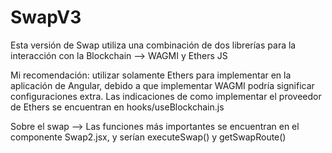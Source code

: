 # SwapV3

Esta versión de Swap utiliza una combinación de dos librerías para la interacción con la Blockchain --> WAGMI y Ethers JS

Mi recomendación: utilizar solamente Ethers para implementar en la aplicación de Angular, 
debido a que implementar WAGMI podría significar configuraciones extra.
Las indicaciones de como implementar el proveedor de Ethers se encuentran en hooks/useBlockchain.js

Sobre el swap --> Las funciones más importantes se encuentran en el componente Swap2.jsx, y serían executeSwap() y getSwapRoute()
